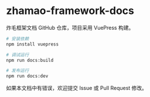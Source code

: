 # zhamao-framework-docs

炸毛框架文档 GitHub 仓库，项目采用 VuePress 构建。
```bash
# 安装依赖
npm install vuepress

# 调试运行
npm run docs:build

# 发布运行
npm run docs:dev
```

如果本文档中有错误，欢迎提交 Issue 或 Pull Request 修改。